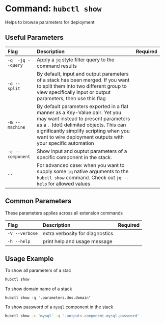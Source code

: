 # Command: `hubctl show`

Helps to browse parameters for deployment

## Useful Parameters

| Flag   | Description | Required
| :-------- | :-------- | :-: |
| `-q  -jq --query` | Apply a `jq` style filter query to the command results | |
| `-o --split` | By default, input and output parameters of a stack has been merged. If you want to split them into two different group to view specifically input or output parameters, then use this flag | |
| `-m --machine` | By default parameters exported in a flat manner as a Key-Value pair. Yet you may want instead to present parameters as a `.` (dot) delimited objects. This can significantly simplify scripting when you want to wire deployment outputs with your specific automation | |
| `-c --component` | Show input and ouptut parameters of a specific component in the stack.  | |
| `--` |  For advanced case: when you want to supply some `jq` native arguments to the `hubctl show` command. Check out `jq --help` for allowed values | |

## Common Parameters

These parameters applies across all extension commands

| Flag   | Description | Required
| :-------- | :-------- | :-: |
| `-V --verbose` | extra verbosity for diagnostics | |
| `-h --help` | print help and usage message | |

## Usage Example

To show all parameters of a stac

```bash
hubctl show
```

To show domain name of a stack

```
hubctl show -q '.parameters.dns.domain'
```

To show password of a `mysql` component in the stack

```bash
hubctl show -c 'mysql' -q '.outputs.component.mysql.password'
```
